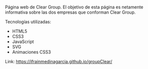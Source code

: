 Página web de Clear Group. El objetivo de esta página es netamente informativa sobre las dos empresas que conforman Clear Group.

Tecnologías utilizadas:

  - HTML5
  - CSS3
  - JavaScript
  - SVG
  - Animaciones CSS3
  
Link: 
  https://ifrainmedinagarcia.github.io/groupClear/
